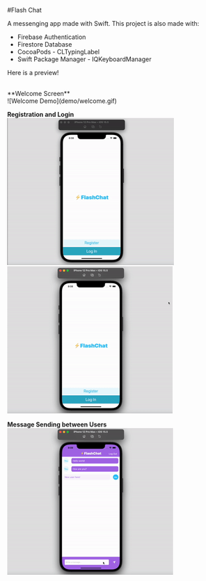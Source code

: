 #Flash Chat

A messenging app made with Swift. This project is also made with:

* Firebase Authentication 
* Firestore Database
* CocoaPods - CLTypingLabel
* Swift Package Manager - IQKeyboardManager


Here is a preview!

<br /> 
**Welcome Screen**
<br /> 
![Welcome Demo](demo/welcome.gif)

**Registration and Login**
<br /> 
![Register Demo](demo/registration.gif) ![Login Demo](demo/login.gif)

**Message Sending between Users** 
<br /> 
![Chat Demo](demo/chat.gif)


